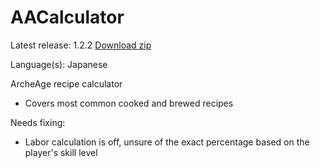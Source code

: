 # AACalculator

Latest release: 1.2.2 [Download zip](https://btro.net/aa/files/Bitoro_AACalc_v1.2.2.zip)

Language(s): Japanese

ArcheAge recipe calculator
- Covers most common cooked and brewed recipes

Needs fixing:
- Labor calculation is off, unsure of the exact percentage based on the player's skill level

